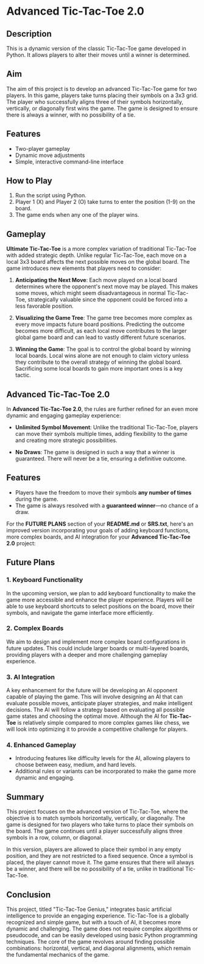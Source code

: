 # Advanced Tic-Tac-Toe 2.0

## Description
This is a dynamic version of the classic Tic-Tac-Toe game developed in Python. It allows players to alter their moves until a winner is determined.

## Aim

The aim of this project is to develop an advanced Tic-Tac-Toe game for two players. In this game, players take turns placing their symbols on a 3x3 grid. The player who successfully aligns three of their symbols horizontally, vertically, or diagonally first wins the game. The game is designed to ensure there is always a winner, with no possibility of a tie.

## Features
- Two-player gameplay
- Dynamic move adjustments
- Simple, interactive command-line interface

## How to Play
1. Run the script using Python.
2. Player 1 (X) and Player 2 (O) take turns to enter the position (1-9) on the board.
3. The game ends when any one of the player wins.

## Gameplay

**Ultimate Tic-Tac-Toe** is a more complex variation of traditional Tic-Tac-Toe with added strategic depth. Unlike regular Tic-Tac-Toe, each move on a local 3x3 board affects the next possible moves on the global board. The game introduces new elements that players need to consider:

1. **Anticipating the Next Move**: Each move played on a local board determines where the opponent's next move may be played. This makes some moves, which might seem disadvantageous in normal Tic-Tac-Toe, strategically valuable since the opponent could be forced into a less favorable position.

2. **Visualizing the Game Tree**: The game tree becomes more complex as every move impacts future board positions. Predicting the outcome becomes more difficult, as each local move contributes to the larger global game board and can lead to vastly different future scenarios.

3. **Winning the Game**: The goal is to control the global board by winning local boards. Local wins alone are not enough to claim victory unless they contribute to the overall strategy of winning the global board. Sacrificing some local boards to gain more important ones is a key tactic.

## Advanced Tic-Tac-Toe 2.0

In **Advanced Tic-Tac-Toe 2.0**, the rules are further refined for an even more dynamic and engaging gameplay experience:

- **Unlimited Symbol Movement**: Unlike the traditional Tic-Tac-Toe, players can move their symbols multiple times, adding flexibility to the game and creating more strategic possibilities.
  
- **No Draws**: The game is designed in such a way that a winner is guaranteed. There will never be a tie, ensuring a definitive outcome.

## Features
- Players have the freedom to move their symbols **any number of times** during the game.
- The game is always resolved with a **guaranteed winner**—no chance of a draw.

For the **FUTURE PLANS** section of your **README.md** or **SRS.txt**, here's an improved version incorporating your goals of adding keyboard functions, more complex boards, and AI integration for your **Advanced Tic-Tac-Toe 2.0** project:

## Future Plans

### 1. **Keyboard Functionality**
In the upcoming version, we plan to add keyboard functionality to make the game more accessible and enhance the player experience. Players will be able to use keyboard shortcuts to select positions on the board, move their symbols, and navigate the game interface more efficiently.

### 2. **Complex Boards**
We aim to design and implement more complex board configurations in future updates. This could include larger boards or multi-layered boards, providing players with a deeper and more challenging gameplay experience.

### 3. **AI Integration**
A key enhancement for the future will be developing an AI opponent capable of playing the game. This will involve designing an AI that can evaluate possible moves, anticipate player strategies, and make intelligent decisions. The AI will follow a strategy based on evaluating all possible game states and choosing the optimal move. Although the AI for **Tic-Tac-Toe** is relatively simple compared to more complex games like chess, we will look into optimizing it to provide a competitive challenge for players.

### 4. **Enhanced Gameplay**
- Introducing features like difficulty levels for the AI, allowing players to choose between easy, medium, and hard levels.
- Additional rules or variants can be incorporated to make the game more dynamic and engaging.

## Summary

This project focuses on the advanced version of Tic-Tac-Toe, where the objective is to match symbols horizontally, vertically, or diagonally. The game is designed for two players who take turns to place their symbols on the board. The game continues until a player successfully aligns three symbols in a row, column, or diagonal. 

In this version, players are allowed to place their symbol in any empty position, and they are not restricted to a fixed sequence. Once a symbol is placed, the player cannot move it. The game ensures that there will always be a winner, and there will be no possibility of a tie, unlike in traditional Tic-Tac-Toe.

## Conclusion

This project, titled "Tic-Tac-Toe Genius," integrates basic artificial intelligence to provide an engaging experience. Tic-Tac-Toe is a globally recognized and simple game, but with a touch of AI, it becomes more dynamic and challenging. The game does not require complex algorithms or pseudocode, and can be easily developed using basic Python programming techniques. The core of the game revolves around finding possible combinations: horizontal, vertical, and diagonal alignments, which remain the fundamental mechanics of the game.